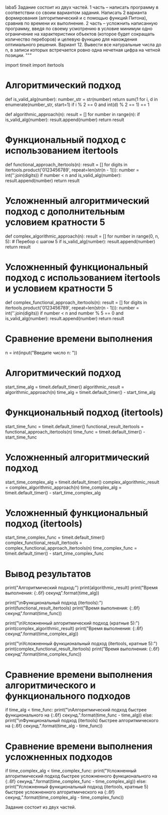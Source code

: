 laba5
Задание состоит из двух частей.
1 часть – написать программу в соответствии со своим вариантом задания. Написать 2 варианта формирования (алгоритмический и с помощью функций Питона), сравнив по времени их выполнение.
2 часть – усложнить написанную программу, введя по своему усмотрению в условие минимум одно ограничение на характеристики объектов (которое будет сокращать количество переборов)  и целевую функцию для нахождения оптимального  решения.
Вариант 12. Вывести все натуральные числа до n, в записи которых встречается ровно одна нечетная цифра на четной позиции.
"""
 
import timeit
import itertools
 
# Алгоритмический подход
def is_valid_alg(number):
    number_str = str(number)
    return sum(1 for i, d in enumerate(number_str, start=1) if i % 2 == 0 and int(d) % 2 == 1) == 1
 
def algorithmic_approach(n):
    result = []
    for number in range(n):
        if is_valid_alg(number):
            result.append(number)
    return result
 
# Функциональный подход с использованием itertools
def functional_approach_itertools(n):
    result = []
    for digits in itertools.product('0123456789', repeat=len(str(n - 1))):
        number = int(''.join(digits))
        if number < n and is_valid_alg(number):
            result.append(number)
    return result
 
# Усложненный алгоритмический подход с дополнительным условием кратности 5
def complex_algorithmic_approach(n):
    result = []
    for number in range(0, n, 5):  # Перебор с шагом 5
        if is_valid_alg(number):
            result.append(number)
    return result
 
# Усложненный функциональный подход с использованием itertools и условием кратности 5
def complex_functional_approach_itertools(n):
    result = []
    for digits in itertools.product('0123456789', repeat=len(str(n - 1))):
        number = int(''.join(digits))
        if number < n and number % 5 == 0 and is_valid_alg(number):
            result.append(number)
    return result
 
# Сравнение времени выполнения
n = int(input("Введите число n: "))
 
# Алгоритмический подход
start_time_alg = timeit.default_timer()
algorithmic_result = algorithmic_approach(n)
time_alg = timeit.default_timer() - start_time_alg
 
# Функциональный подход (itertools)
start_time_func = timeit.default_timer()
functional_result_itertools = functional_approach_itertools(n)
time_func = timeit.default_timer() - start_time_func
 
# Усложненный алгоритмический подход
start_time_complex_alg = timeit.default_timer()
complex_algorithmic_result = complex_algorithmic_approach(n)
time_complex_alg = timeit.default_timer() - start_time_complex_alg
 
# Усложненный функциональный подход (itertools)
start_time_complex_func = timeit.default_timer()
complex_functional_result_itertools = complex_functional_approach_itertools(n)
time_complex_func = timeit.default_timer() - start_time_complex_func
 
# Вывод результатов
print("Алгоритмический подход:")
print(algorithmic_result)
print("Время выполнения: {:.6f} секунд".format(time_alg))
 
print("\nФункциональный подход (itertools):")
print(functional_result_itertools)
print("Время выполнения: {:.6f} секунд".format(time_func))
 
print("\nУсложненный алгоритмический подход (кратные 5):")
print(complex_algorithmic_result)
print("Время выполнения: {:.6f} секунд".format(time_complex_alg))
 
print("\nУсложненный функциональный подход (itertools, кратные 5):")
print(complex_functional_result_itertools)
print("Время выполнения: {:.6f} секунд".format(time_complex_func))
 
# Сравнение времени выполнения алгоритмического и функционального подходов
if time_alg < time_func:
    print("\nАлгоритмический подход быстрее функционального на {:.6f} секунд.".format(time_func - time_alg))
else:
    print("\nФункциональный подход (itertools) быстрее алгоритмического на {:.6f} секунд.".format(time_alg - time_func))
 
# Сравнение времени выполнения усложненных подходов
if time_complex_alg < time_complex_func:
    print("Усложненный алгоритмический подход быстрее усложненного функционального на {:.6f} секунд.".format(time_complex_func - time_complex_alg))
else:
    print("Усложненный функциональный подход (itertools, кратные 5) быстрее усложненного алгоритмического на {:.6f} секунд.".format(time_complex_alg - time_complex_func))


Задание состоит из двух частей.
